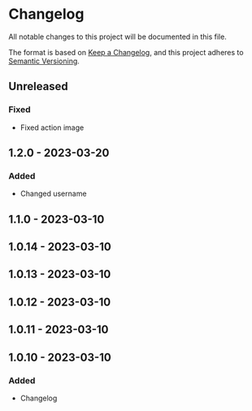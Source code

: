 # Changelog
All notable changes to this project will be documented in this file.

The format is based on [Keep a Changelog](https://keepachangelog.com/en/1.0.0/),
and this project adheres to [Semantic Versioning](https://semver.org/spec/v2.0.0.html).

## Unreleased
### Fixed
- Fixed action image

## 1.2.0 - 2023-03-20
### Added
- Changed username

## 1.1.0 - 2023-03-10

## 1.0.14 - 2023-03-10

## 1.0.13 - 2023-03-10

## 1.0.12 - 2023-03-10

## 1.0.11 - 2023-03-10

## 1.0.10 - 2023-03-10
### Added
- Changelog
